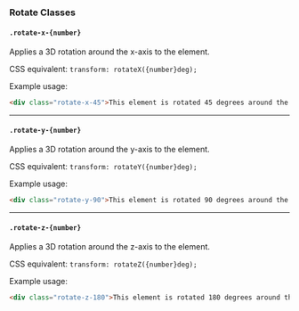 ### Rotate Classes

#### `.rotate-x-{number}`

Applies a 3D rotation around the x-axis to the element.

CSS equivalent: `transform: rotateX({number}deg);`

Example usage:
```html
<div class="rotate-x-45">This element is rotated 45 degrees around the x-axis.</div>
```

---

#### `.rotate-y-{number}`

Applies a 3D rotation around the y-axis to the element.

CSS equivalent: `transform: rotateY({number}deg);`

Example usage:
```html
<div class="rotate-y-90">This element is rotated 90 degrees around the y-axis.</div>
```

---

#### `.rotate-z-{number}`

Applies a 3D rotation around the z-axis to the element.

CSS equivalent: `transform: rotateZ({number}deg);`

Example usage:
```html
<div class="rotate-z-180">This element is rotated 180 degrees around the z-axis.</div>
```